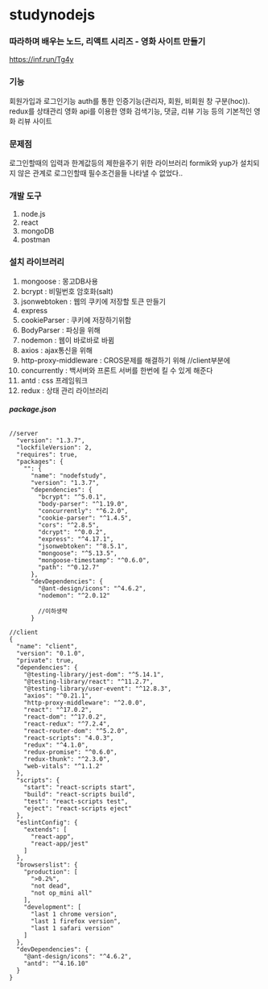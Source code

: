 # studynodejs

### **따라하며 배우는 노드, 리액트 시리즈 - 영화 사이트 만들기**

https://inf.run/Tg4y



### 기능

회원가입과 로그인기능
auth를 통한 인증기능(관리자, 회원, 비회원 창 구분(hoc)).
redux를 상태관리
영화 api를 이용한 영화 검색기능, 댓글, 리뷰 기능 등의 기본적인 영화 리뷰 사이트


### 문제점
로그인할때의 입력과 한계값등의 제한을주기 위한 라이브러리 formik와 yup가 설치되지 않은 관계로
로그인할때 필수조건을들 나타낼 수 없었다..


### 개발 도구

1. node.js 
2. react
3. mongoDB
4. postman



### 설치 라이브러리

1. mongoose : 몽고DB사용
2. bcrypt : 비밀번호 암호화(salt)
3. jsonwebtoken : 웹의 쿠키에 저장할 토큰 만들기
4. express
5. cookieParser : 쿠키에 저장하기위함
6. BodyParser : 파싱을 위해
7. nodemon : 웹이 바로바로 바뀜
8. axios : ajax통신을 위해
9. http-proxy-middleware : CROS문제를 해결하기 위해 //client부분에
10. concurrently : 백서버와 프론트 서버를 한번에 킬 수 있게 해준다
11. antd : css 프레임워크
12. redux : 상태 관리 라이브러리

###### **package.json**

```
//server
  "version": "1.3.7",
  "lockfileVersion": 2,
  "requires": true,
  "packages": {
    "": {
      "name": "nodefstudy",
      "version": "1.3.7",
      "dependencies": {
        "bcrypt": "^5.0.1",
        "body-parser": "^1.19.0",
        "concurrently": "^6.2.0",
        "cookie-parser": "^1.4.5",
        "cors": "^2.8.5",
        "dcrypt": "^0.0.2",
        "express": "^4.17.1",
        "jsonwebtoken": "^8.5.1",
        "mongoose": "^5.13.5",
        "mongoose-timestamp": "^0.6.0",
        "path": "^0.12.7"
      },
      "devDependencies": {
        "@ant-design/icons": "^4.6.2",
        "nodemon": "^2.0.12"

        //이하생략
      }

//client
{
  "name": "client",
  "version": "0.1.0",
  "private": true,
  "dependencies": {
    "@testing-library/jest-dom": "^5.14.1",
    "@testing-library/react": "^11.2.7",
    "@testing-library/user-event": "^12.8.3",
    "axios": "^0.21.1",
    "http-proxy-middleware": "^2.0.0",
    "react": "^17.0.2",
    "react-dom": "^17.0.2",
    "react-redux": "^7.2.4",
    "react-router-dom": "^5.2.0",
    "react-scripts": "4.0.3",
    "redux": "^4.1.0",
    "redux-promise": "^0.6.0",
    "redux-thunk": "^2.3.0",
    "web-vitals": "^1.1.2"
  },
  "scripts": {
    "start": "react-scripts start",
    "build": "react-scripts build",
    "test": "react-scripts test",
    "eject": "react-scripts eject"
  },
  "eslintConfig": {
    "extends": [
      "react-app",
      "react-app/jest"
    ]
  },
  "browserslist": {
    "production": [
      ">0.2%",
      "not dead",
      "not op_mini all"
    ],
    "development": [
      "last 1 chrome version",
      "last 1 firefox version",
      "last 1 safari version"
    ]
  },
  "devDependencies": {
    "@ant-design/icons": "^4.6.2",
    "antd": "^4.16.10"
  }
}



```


